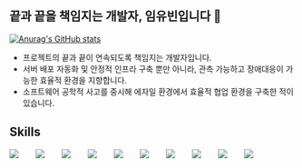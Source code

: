 ## 끝과 끝을 책임지는 개발자, 임유빈입니다 👋

[![Anurag's GitHub stats](https://github-readme-stats.vercel.app/api?username=yubin425)](https://github.com/anuraghazra/github-readme-stats)


- 프로젝트의 끝과 끝이 연속되도록 책임지는 개발자입니다. 
- 서버 배포 자동화 및 안정적 인프라 구축 뿐만 아니라, 관측 가능하고 장애대응이 가능한 효율적 환경을 지향합니다. 
- 소프트웨어 공학적 사고를 중시해 에자일 환경에서 효율적 협업 환경을 구축한 적이 있습니다. 


## Skills

<div style="display:flex;gap:30px;flex-wrap:wrap;">
   <img src="https://img.shields.io/badge/AWS-232F3E?style=style=for-the-badge&logo=amazonwebservices&logoColor=white">
   <img src="https://img.shields.io/badge/docker-2496ED?style=style=for-the-badge&logo=docker&logoColor=white">
   <img src="https://img.shields.io/badge/kubernetes-326CE5?style=style=for-the-badge&logo=kubernetes&logoColor=white">
   <img src="https://img.shields.io/badge/Android-3DDC84?style=for-the-badge&logo=android&logoColor=white">
  <img src="https://img.shields.io/badge/iOS-000000?style=for-the-badge&logo=iOS&logoColor=white">
  <img src="https://img.shields.io/badge/Java-007396?style=for-the-badge&logo=Java&logoColor=white">
  <img src="https://img.shields.io/badge/Kotlin-7F52FF?style=for-the-badge&logo=Kotlin&logoColor=white">
  <img src="https://img.shields.io/badge/Swift-F05138?style=for-the-badge&logo=Swift&logoColor=white">
<img src="https://img.shields.io/badge/python-3776AB?style=style=for-the-badge&logo=python&logoColor=white">
<img src="https://img.shields.io/badge/cplusplus-00599C?style=style=for-the-badge&logo=cplusplus&logoColor=white">
</div>
<br />
<br />
<br />

<!--
**yubin425/yubin425** is a ✨ _special_ ✨ repository because its `README.md` (this file) appears on your GitHub profile.

Here are some ideas to get you started:

- 🔭 I’m currently working on ...
- 🌱 I’m currently learning ...
- 👯 I’m looking to collaborate on ...
- 🤔 I’m looking for help with ...
- 💬 Ask me about ...
- 📫 How to reach me: ...
- 😄 Pronouns: ...
- ⚡ Fun fact: ...
-->

